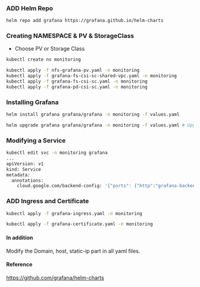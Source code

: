 ### ADD Helm Repo

```bash
helm repo add grafana https://grafana.github.io/helm-charts
```

### Creating NAMESPACE & PV & StorageClass
- Choose PV or Storage Class

```bash
kubectl create ns monitoring

kubectl apply -f nfs-grafana-pv.yaml -n monitoring
kubectl apply -f grafana-fs-csi-sc-shared-vpc.yaml -n monitoring 
kubectl apply -f grafana-fs-csi-sc.yaml -n monitoring
kubectl apply -f grafana-pd-csi-sc.yaml -n monitoring
```

### Installing Grafana

```bash
helm install grafana grafana/grafana -n monitoring -f values.yaml

helm upgrade grafana grafana/grafana -n monitoring -f values.yaml # Upgrade Method
```

### Modifying a Service

```bash
kubectl edit svc -n monitoring grafana
...
apiVersion: v1
kind: Service
metadata:
  annotations:
    cloud.google.com/backend-config: '{"ports": {"http":"grafana-backend-config"}}'
```

### ADD Ingress and Certificate

```bash
kubectl apply -f grafana-ingress.yaml -n monitoring

kubectl apply -f grafana-certificate.yaml -n monitoring
```

#### In addition
Modify the Domain, host, static-ip part in all yaml files. 

#### Reference
<https://github.com/grafana/helm-charts>


